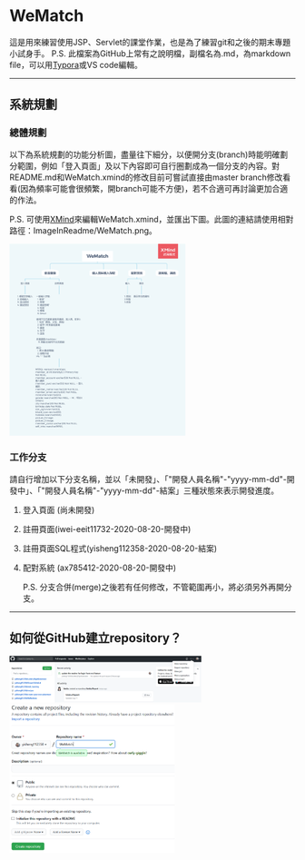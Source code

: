 # WeMatch

這是用來練習使用JSP、Servlet的課堂作業，也是為了練習git和之後的期末專題小試身手。
P.S. 此檔案為GitHub上常有之說明檔，副檔名為.md，為markdown file，可以用[Typora](https://typora.io/)或VS code編輯。

------

## 系統規劃

### 總體規劃

以下為系統規劃的功能分析圖，盡量往下細分，以便開分支(branch)時能明確劃分範圍，例如「登入頁面」及以下內容即可自行圈劃成為一個分支的內容。對README.md和WeMatch.xmind的修改目前可嘗試直接由master branch修改看看(因為頻率可能會很頻繁，開branch可能不方便)，若不合適可再討論更加合適的作法。

P.S. 可使用[XMind](https://www.xmind.net/)來編輯WeMatch.xmind，並匯出下圖。此圖的連結請使用相對路徑：ImageInReadme/WeMatch.png。

<img src="ImageInReadme/WeMatch.png" alt="WeMatch" style="zoom:33%;" />

### 工作分支

請自行增加以下分支名稱，並以「未開發」、「"開發人員名稱"-"yyyy-mm-dd"-開發中」、「"開發人員名稱"-"yyyy-mm-dd"-結案」三種狀態來表示開發進度。

1. 登入頁面 (尚未開發)

2. 註冊頁面(iwei-eeit11732-2020-08-20-開發中)

3. 註冊頁面SQL程式(yisheng112358-2020-08-20-結案)

4. 配對系統 (ax785412-2020-08-20-開發中)

   P.S. 分支合併(merge)之後若有任何修改，不管範圍再小，將必須另外再開分支。

------

## 如何從GitHub建立repository？



<img src="ImageInReadme/NewRepo.png" alt="image-20200818215307574" style="zoom:33%;" />

<img src="ImageInReadme/EditRepo.png" alt="image-20200818215442326" style="zoom:33%;" />